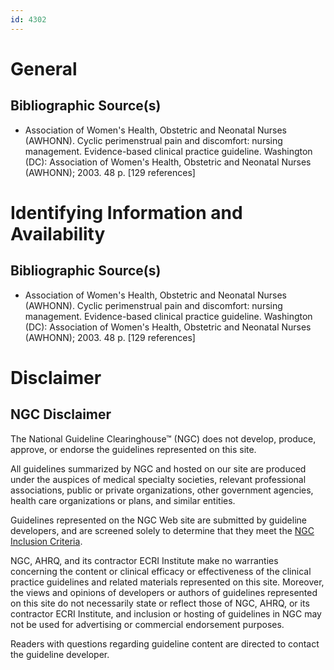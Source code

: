 ```yaml
---
id: 4302
---
```


# General

## Bibliographic Source(s)

- Association of Women's Health, Obstetric and Neonatal Nurses (AWHONN). Cyclic perimenstrual pain and discomfort: nursing management. Evidence-based clinical practice guideline. Washington (DC): Association of Women's Health, Obstetric and Neonatal Nurses (AWHONN); 2003. 48 p. [129 references]

# Identifying Information and Availability

## Bibliographic Source(s)

- Association of Women's Health, Obstetric and Neonatal Nurses (AWHONN). Cyclic perimenstrual pain and discomfort: nursing management. Evidence-based clinical practice guideline. Washington (DC): Association of Women's Health, Obstetric and Neonatal Nurses (AWHONN); 2003. 48 p. [129 references]

# Disclaimer

## NGC Disclaimer

The National Guideline Clearinghouse™ (NGC) does not develop, produce, approve, or endorse the guidelines represented on this site.

All guidelines summarized by NGC and hosted on our site are produced under the auspices of medical specialty societies, relevant professional associations, public or private organizations, other government agencies, health care organizations or plans, and similar entities.

Guidelines represented on the NGC Web site are submitted by guideline developers, and are screened solely to determine that they meet the [NGC Inclusion Criteria](/help-and-about/summaries/inclusion-criteria).

NGC, AHRQ, and its contractor ECRI Institute make no warranties concerning the content or clinical efficacy or effectiveness of the clinical practice guidelines and related materials represented on this site. Moreover, the views and opinions of developers or authors of guidelines represented on this site do not necessarily state or reflect those of NGC, AHRQ, or its contractor ECRI Institute, and inclusion or hosting of guidelines in NGC may not be used for advertising or commercial endorsement purposes.

Readers with questions regarding guideline content are directed to contact the guideline developer.

